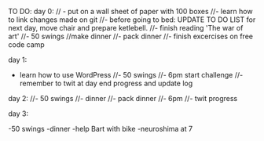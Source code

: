 TO DO:
day 0:
// - put on a wall sheet of paper with 100 boxes 
//- learn how to link changes made on git
//- before going to bed: UPDATE TO DO LIST for next day, move chair and prepare ketlebell.
//- finish reading 'The war of art'
//- 50 swings
//make dinner
//- pack dinner
//- finish excercises on free code camp

day 1:
- learn how to use WordPress
//- 50 swings
//- 6pm start challenge
//- remember to twit at day end progress and update log

day 2:
//- 50 swings
//- dinner
//- pack dinner
//- 6pm 
//- twit progress

day 3:

-50 swings
-dinner
-help Bart with bike
-neuroshima at 7
